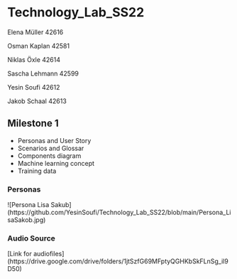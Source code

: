 # <h1>Technology_Lab_SS22</h1>

<p>Elena Müller 42616</p>
<p>Osman Kaplan 42581 </p>
<p>Niklas Öxle 42614 </p>
<p>Sascha Lehmann 42599 </p>
<p>Yesin Soufi 42612 </p>
<p>Jakob Schaal 42613 </p>

<h2> Milestone 1 </h2>

 <ul>
    <li>Personas and User Story</li>
    <li>Scenarios and Glossar</li>
    <li>Components diagram</li>
  <li>Machine learning concept</li>
  <li>Training data</li>
  
</ul>

<h3>Personas</h3>
![Persona Lisa Sakub](https://github.com/YesinSoufi/Technology_Lab_SS22/blob/main/Persona_LisaSakob.jpg)

<h3>Audio Source</h3>
[Link for audiofiles](https://drive.google.com/drive/folders/1jtSzfG69MFptyQGHKbSkFLnSg_il9D50)